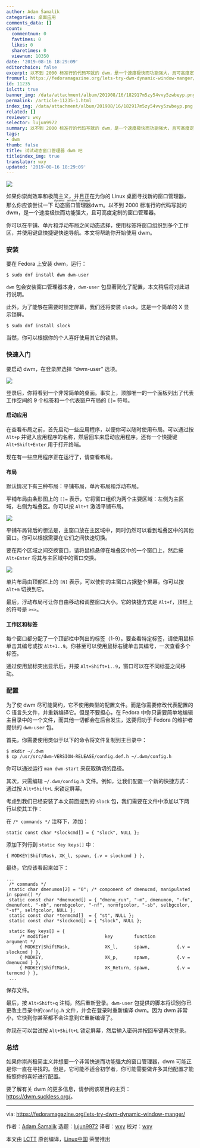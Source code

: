 ```yaml
---
author: Adam Šamalík
categories: 桌面应用
comments_data: []
count:
  commentnum: 0
  favtimes: 0
  likes: 0
  sharetimes: 0
  viewnum: 10350
date: '2019-08-16 18:29:09'
editorchoice: false
excerpt: 以不到 2000 标准行的代码写就的 dwm，是一个速度极快而功能强大，且可高度定制的窗口管理器。
fromurl: https://fedoramagazine.org/lets-try-dwm-dynamic-window-manger/
id: 11235
islctt: true
banner_img: /data/attachment/album/201908/16/182917m5zy54vvy5zwbeyp.png
permalink: /article-11235-1.html
index_img: /data/attachment/album/201908/16/182917m5zy54vvy5zwbeyp.png.thumb.jpg
related: []
reviewer: wxy
selector: lujun9972
summary: 以不到 2000 标准行的代码写就的 dwm，是一个速度极快而功能强大，且可高度定制的窗口管理器。
tags:
- dwm
thumb: false
title: 试试动态窗口管理器 dwm 吧
titleindex_img: true
translator: wxy
updated: '2019-08-16 18:29:09'
---
```


![](/data/attachment/album/201908/16/182917m5zy54vvy5zwbeyp.png)


如果你崇尚效率和极简主义，并且正在为你的 Linux 桌面寻找新的窗口管理器，那么你应该尝试一下<ruby> 动态窗口管理器 <rt>  dynamic window manager </rt></ruby> dwm。以不到 2000 标准行的代码写就的 dwm，是一个速度极快而功能强大，且可高度定制的窗口管理器。


你可以在平铺、单片和浮动布局之间动态选择，使用标签将窗口组织到多个工作区，并使用键盘快捷键快速导航。本文将帮助你开始使用 dwm。


### 安装


要在 Fedora 上安装 dwm，运行：



```
$ sudo dnf install dwm dwm-user
```

`dwm` 包会安装窗口管理器本身，`dwm-user` 包显著简化了配置，本文稍后将对此进行说明。


此外，为了能够在需要时锁定屏幕，我们还将安装 `slock`，这是一个简单的 X 显示锁屏。



```
$ sudo dnf install slock
```

当然，你可以根据你的个人喜好使用其它的锁屏。


### 快速入门


要启动 dwm，在登录屏选择 “dwm-user” 选项。


![](/data/attachment/album/201908/16/182929bc33e3pbrpx3ey4r.png)


登录后，你将看到一个非常简单的桌面。事实上，顶部唯一的一个面板列出了代表工作空间的 9 个标签和一个代表窗户布局的 `[]=` 符号。


#### 启动应用


在查看布局之前，首先启动一些应用程序，以便你可以随时使用布局。可以通过按 `Alt+p` 并键入应用程序的名称，然后回车来启动应用程序。还有一个快捷键 `Alt+Shift+Enter` 用于打开终端。


现在有一些应用程序正在运行了，请查看布局。


#### 布局


默认情况下有三种布局：平铺布局，单片布局和浮动布局。


平铺布局由条形图上的 `[]=` 表示，它将窗口组织为两个主要区域：左侧为主区域，右侧为堆叠区。你可以按 `Alt+t` 激活平铺布局。


![](/data/attachment/album/201908/16/182940dt6go8b2k66qt9q1.png)


平铺布局背后的想法是，主窗口放在主区域中，同时仍然可以看到堆叠区中的其他窗口。你可以根据需要在它们之间快速切换。


要在两个区域之间交换窗口，请将鼠标悬停在堆叠区中的一个窗口上，然后按 `Alt+Enter` 将其与主区域中的窗口交换。


![](/data/attachment/album/201908/16/182952rv2xc7k2o8tcz7oo.png)


单片布局由顶部栏上的 `[N]` 表示，可以使你的主窗口占据整个屏幕。你可以按 `Alt+m` 切换到它。


最后，浮动布局可让你自由移动和调整窗口大小。它的快捷方式是 `Alt+f`，顶栏上的符号是 `><>`。


#### 工作区和标签


每个窗口都分配了一个顶部栏中列出的标签（1-9）。要查看特定标签，请使用鼠标单击其编号或按 `Alt+1..9`。你甚至可以使用鼠标右键单击其编号，一次查看多个标签。


通过使用鼠标突出显示后，并按 `Alt+Shift+1..9`，窗口可以在不同标签之间移动。


### 配置


为了使 dwm 尽可能简约，它不使用典型的配置文件。而是你需要修改代表配置的 C 语言头文件，并重新编译它。但是不要担心，在 Fedora 中你只需要简单地编辑主目录中的一个文件，而其他一切都会在后台发生，这要归功于 Fedora 的维护者提供的 `dwm-user` 包。


首先，你需要使用类似于以下的命令将文件复制到主目录中：



```
$ mkdir ~/.dwm
$ cp /usr/src/dwm-VERSION-RELEASE/config.def.h ~/.dwm/config.h
```

你可以通过运行 `man dwm-start` 来获取确切的路径。


其次，只需编辑 `~/.dwm/config.h` 文件。例如，让我们配置一个新的快捷方式：通过按 `Alt+Shift+L` 来锁定屏幕。


考虑到我们已经安装了本文前面提到的 `slock` 包，我们需要在文件中添加以下两行以使其工作：


在 `/* commands */` 注释下，添加：



```
static const char *slockcmd[] = { "slock", NULL };
```

添加下列行到 `static Key keys[]` 中：



```
{ MODKEY|ShiftMask, XK_l, spawn, {.v = slockcmd } },
```

最终，它应该看起来如下：



```
...
 /* commands */
 static char dmenumon[2] = "0"; /* component of dmenucmd, manipulated in spawn() */
 static const char *dmenucmd[] = { "dmenu_run", "-m", dmenumon, "-fn", dmenufont, "-nb", normbgcolor, "-nf", normfgcolor, "-sb", selbgcolor, "-sf", selfgcolor, NULL };
 static const char *termcmd[]  = { "st", NULL };
 static const char *slockcmd[] = { "slock", NULL };

 static Key keys[] = {
     /* modifier                     key        function        argument */
     { MODKEY|ShiftMask,             XK_l,      spawn,          {.v = slockcmd } },
     { MODKEY,                       XK_p,      spawn,          {.v = dmenucmd } },
     { MODKEY|ShiftMask,             XK_Return, spawn,          {.v = termcmd } },
 ...
```

保存文件。


最后，按 `Alt+Shift+q` 注销，然后重新登录。`dwm-user` 包提供的脚本将识别你已更改主目录中的`config.h` 文件，并会在登录时重新编译 dwm。因为 dwm 非常小，它快到你甚至都不会注意到它重新编译了。


你现在可以尝试按 `Alt+Shift+L` 锁定屏幕，然后输入密码并按回车键再次登录。


### 总结


如果你崇尚极简主义并想要一个非常快速而功能强大的窗口管理器，dwm 可能正是你一直在寻找的。但是，它可能不适合初学者，你可能需要做许多其他配置才能按照你的喜好进行配置。


要了解有关 dwm 的更多信息，请参阅该项目的主页： <https://dwm.suckless.org/>。




---


via: <https://fedoramagazine.org/lets-try-dwm-dynamic-window-manger/>


作者：[Adam Šamalík](https://fedoramagazine.org/author/asamalik/) 选题：[lujun9972](https://github.com/lujun9972) 译者：[wxy](https://github.com/wxy) 校对：[wxy](https://github.com/wxy)


本文由 [LCTT](https://github.com/LCTT/TranslateProject) 原创编译，[Linux中国](https://linux.cn/) 荣誉推出
